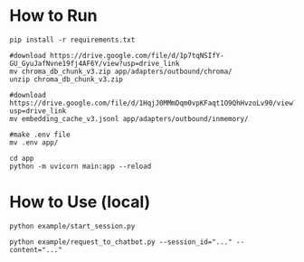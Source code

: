 # How to Run

```
pip install -r requirements.txt
```

```
#download https://drive.google.com/file/d/1p7tqNSIfY-GU_GyuJafNvne19fj4AF6Y/view?usp=drive_link
mv chroma_db_chunk_v3.zip app/adapters/outbound/chroma/
unzip chroma_db_chunk_v3.zip
```

```
#download https://drive.google.com/file/d/1HqjJ0MMmDqm0vpKFaqt1O9QhHvzoLv90/view?usp=drive_link
mv embedding_cache_v3.jsonl app/adapters/outbound/inmemory/
```

```
#make .env file
mv .env app/
```

```
cd app
python -m uvicorn main:app --reload
```


# How to Use (local)

```
python example/start_session.py
```

```
python example/request_to_chatbot.py --session_id="..." --content="..."
```

